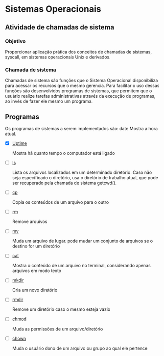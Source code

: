 # Sistemas Operacionais

## Atividade de chamadas de sistema

### Objetivo

Proporcionar aplicação prática dos conceitos de chamadas de sistemas, syscall, em sistemas operacionais
Unix e derivados.

### Chamada de sistema

Chamadas de sistema são funções que o Sistema Operacional disponibiliza para acessar os recursos que o mesmo gerencia. Para facilitar o uso dessas funções são desenvolvidos programas de sistemas, que permitem que o usuário realize tarefas administrativas através da execução de programas, ao invés de fazer ele mesmo um programa.

## Programas

Os programas de sistemas a serem implementados são:
date Mostra a hora atual.

- [x]  [Uptime](codigos/uptime.cpp)
    
    Mostra há quanto tempo o computador está ligado
    
- [ ]  [ls](codigos/ls.cpp)
    
    Lista os arquivos localizados em um determinado diretório. Caso não seja especificado o diretório, usa o diretório de trabalho atual, que pode ser recuperado pela chamada de sistema getcwd().
    
- [ ]  [cp](codigos/cp.cpp)
    
    Copia os conteúdos de um arquivo para o outro
    
- [ ]  [rm](codigos/rm.cpp)
    
    Remove arquivos
    
- [ ]  [mv](codigos/mv.cpp)
    
    Muda um arquivo de lugar. pode mudar um conjunto de arquivos se o destino for um diretório
    
- [ ]  [cat](codigos/cat.cpp)
    
    Mostra o conteúdo de um arquivo no terminal, considerando apenas arquivos em modo texto
    
- [ ]  [mkdir](codigos/mkdir.cpp)
    
    Cria um novo diretório
    
- [ ]  [rmdir](codigos/rmdir.cpp)
    
    Remove um diretório caso o mesmo esteja vazio
    
- [ ]  [chmod](codigos/chmod.cpp)
    
    Muda as permissões de um arquivo/diretório
    
- [ ]  [chown](codigos/chown.cpp)
    
    Muda o usuário dono de um arquivo ou grupo ao qual ele pertence
